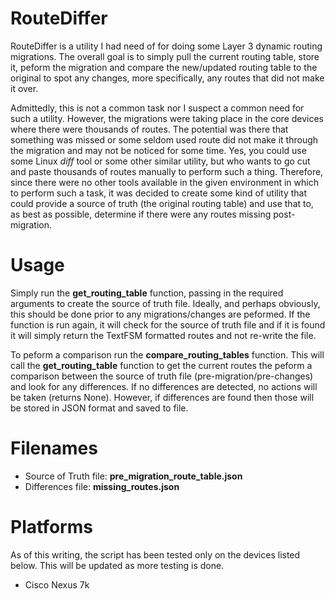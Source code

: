 # RouteDiffer

RouteDiffer is a utility I had need of for doing some Layer 3 dynamic routing migrations.  The overall goal is to simply pull the current routing table, store it, peform the migration and compare the new/updated routing table to the original to spot any changes, more specifically, any routes that did not make it over.

Admittedly, this is not a common task nor I suspect a common need for such a utility.  However, the migrations were taking place in the core devices where there were thousands of routes.  The potential was there that something was missed or some seldom used route did not make it through the migration and may not be noticed for some time.  Yes, you could use some Linux _diff_ tool or some other similar utility, but who wants to go cut and paste thousands of routes manually to perform such a thing.  Therefore, since there were no other tools available in the given environment in which to perform such a task, it was decided to create some kind of utility that could provide a source of truth (the original routing table) and use that to, as best as possible, determine if there were any routes missing post-migration.

# Usage

Simply run the **get_routing_table** function, passing in the required arguments to create the source of truth file.  Ideally, and perhaps obviously, this should be done prior to any migrations/changes are peformed.  If the function is run again, it will check for the source of truth file and if it is found it will simply return the TextFSM formatted routes and not re-write the file.

To peform a comparison run the **compare_routing_tables** function.  This will call the **get_routing_table** function to get the current routes the peform a comparison between the source of truth file (pre-migration/pre-changes) and look for any differences.  If no differences are detected, no actions will be taken (returns None).  However, if differences are found then those will be stored in JSON format and saved to file.

# Filenames

- Source of Truth file: **pre_migration_route_table.json**
- Differences file: **missing_routes.json**

# Platforms

As of this writing, the script has been tested only on the devices listed below.  This will be updated as more testing is done.

- Cisco Nexus 7k